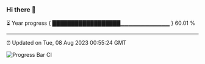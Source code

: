 ### Hi there 👋

⏳ Year progress { ██████████████████▁▁▁▁▁▁▁▁▁▁▁▁ } 60.01 %

---

⏰ Updated on Tue, 08 Aug 2023 00:55:24 GMT

![Progress Bar CI](https://github.com/liununu/liununu/workflows/Progress%20Bar%20CI/badge.svg)
